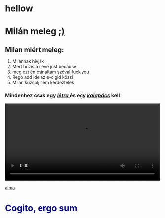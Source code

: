 # hellow
<html lang="hu">
<html>
	<head>
    <h1>    
    Milán meleg 
    <a href="https://www.youtube.com/watch?v=dQw4w9WgXcQ" target="_blank">;)</a>
    </h1>
	</head>
	<body>
    <h2>
        Milan miért meleg:
    </h2>
    <ol>
        <li>Milánnak hívják</li>
        <li>Mert buzis a neve just because</li>
        <li>meg ezt én csináltam szóval fuck you</li>
        <li>Regó add ide az e-cigid köszi</li>
        <li>Milán kuzsolj nem kérdeztelek</li>
    </ol>
	<p>
    <h3>
    Mindenhez csak egy
    <a href="https://asdolok.github.io/hellow/" target="_blank"><b><i>létra </i></b></a>
    és egy <a href="https://asdolok.github.io/hellow/" target="_blank"><b><i>kalapács</i></b></a>
    kell </h3> </p>
    <h1 style="font-size:2px">
        </h1>
	<p>	
		<video style="width:500px" controls autoplay>
		<source src="https://www.youtube.com/watch?v=dQw4w9WgXcQ">
	</p>
    <p>
    <a href="http://www.thisisnotavirus.com" target="_blank">alma</a> </p>
	<div contenteditable><h1>
    	<span style="color: navy">Cogito, ergo sum</span>
		</div></h1>
    </body>
</html>
